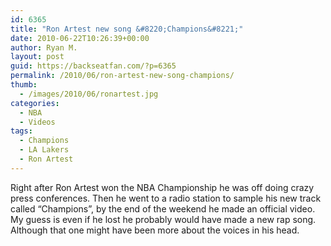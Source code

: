 ```yaml
---
id: 6365
title: "Ron Artest new song &#8220;Champions&#8221;"
date: 2010-06-22T10:26:39+00:00
author: Ryan M.
layout: post
guid: https://backseatfan.com/?p=6365
permalink: /2010/06/ron-artest-new-song-champions/
thumb:
  - /images/2010/06/ronartest.jpg
categories:
  - NBA
  - Videos
tags:
  - Champions
  - LA Lakers
  - Ron Artest
---
```


<div class="entry">
  <p>
  </p>

  <p>
    Right after Ron Artest won the NBA Championship he was off doing crazy press conferences. Then he went to a radio station to sample his new track called &#8220;Champions&#8221;, by the end of the weekend he made an official video. My guess is even if he lost he probably would have made a new rap song. Although that one might have been more about the voices in his head.
  </p>
</div>
